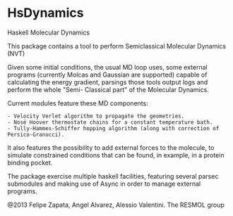 HsDynamics
==========

Haskell Molecular Dynamics


This package contains a tool to perform Semiclassical Molecular Dynamics (NVT)

Given some initial conditions, the usual MD loop uses, some external programs (currently Molcas and Gaussian are supported) capable of calculating the energy gradient, parsings those tools output logs and perform the whole "Semi- Classical part" of the Molecular Dynamics.

Current modules feature these MD components:

	- Velocity Verlet algorithm to propagate the geometries.
	- Nosé Hoover thermostate chains for a constant temperature bath.
	- Tully-Hammes-Schiffer hopping algorithm (along with correction of Persico-Granucci).

It also features the possibility to add external forces to the molecule, to simulate constrained conditions that can be found, in example, in a protein binding pocket.

The package exercise multiple haskell facilities, featuring several parsec submodules and making use of Async
in order to manage external programs.


@2013 Felipe Zapata, Angel Alvarez, Alessio Valentini. The RESMOL group
